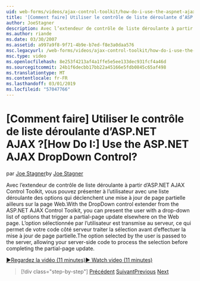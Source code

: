 ```yaml
---
uid: web-forms/videos/ajax-control-toolkit/how-do-i-use-the-aspnet-ajax-dropdown-control
title: '[Comment faire] Utiliser le contrôle de liste déroulante d’ASP.NET AJAX ? | Microsoft Docs'
author: JoeStagner
description: Avec l’extendeur de contrôle de liste déroulante à partir d’ASP.NET AJAX Control Toolkit, vous pouvez présenter à l’utilisateur avec une liste déroulante des options qui déclenchent un partial-pa...
ms.author: riande
ms.date: 03/30/2007
ms.assetid: a997a9f8-9f71-4b9e-b7ed-f8e3a0daa576
msc.legacyurl: /web-forms/videos/ajax-control-toolkit/how-do-i-use-the-aspnet-ajax-dropdown-control
msc.type: video
ms.openlocfilehash: 8e253f4213af4a1ffe5e5ee133dec931fcf4a46d
ms.sourcegitcommit: 24b1f6decbb17bb22a45166e5fdb0845c65af498
ms.translationtype: MT
ms.contentlocale: fr-FR
ms.lasthandoff: 03/01/2019
ms.locfileid: "57047766"
---
```

<a name="how-do-i-use-the-aspnet-ajax-dropdown-control"></a><span data-ttu-id="f614b-104">[Comment faire] Utiliser le contrôle de liste déroulante d’ASP.NET AJAX ?</span><span class="sxs-lookup"><span data-stu-id="f614b-104">[How Do I:] Use the ASP.NET AJAX DropDown Control?</span></span>
====================
<span data-ttu-id="f614b-105">par [Joe Stagner](https://github.com/JoeStagner)</span><span class="sxs-lookup"><span data-stu-id="f614b-105">by [Joe Stagner](https://github.com/JoeStagner)</span></span>

<span data-ttu-id="f614b-106">Avec l’extendeur de contrôle de liste déroulante à partir d’ASP.NET AJAX Control Toolkit, vous pouvez présenter à l’utilisateur avec une liste déroulante des options qui déclenchent une mise à jour de page partielle ailleurs sur la page Web.</span><span class="sxs-lookup"><span data-stu-id="f614b-106">With the DropDown control extender from the ASP.NET AJAX Control Toolkit, you can present the user with a drop-down list of options that trigger a partial-page update elsewhere on the Web page.</span></span> <span data-ttu-id="f614b-107">L’option sélectionnée par l’utilisateur est transmise au serveur, ce qui permet de votre code côté serveur traiter la sélection avant d’effectuer la mise à jour de page partielle.</span><span class="sxs-lookup"><span data-stu-id="f614b-107">The option selected by the user is passed to the server, allowing your server-side code to process the selection before completing the partial-page update.</span></span>

[<span data-ttu-id="f614b-108">&#9654;Regardez la vidéo (11 minutes)</span><span class="sxs-lookup"><span data-stu-id="f614b-108">&#9654; Watch video (11 minutes)</span></span>](https://channel9.msdn.com/Blogs/ASP-NET-Site-Videos/how-do-i-use-the-aspnet-ajax-dropdown-control)

> [!div class="step-by-step"]
> <span data-ttu-id="f614b-109">[Précédent](how-do-i-configure-the-aspnet-ajax-calendar-control.md)
> [Suivant](how-do-i-use-the-aspnet-ajax-maskededit-controls.md)</span><span class="sxs-lookup"><span data-stu-id="f614b-109">[Previous](how-do-i-configure-the-aspnet-ajax-calendar-control.md)
[Next](how-do-i-use-the-aspnet-ajax-maskededit-controls.md)</span></span>
